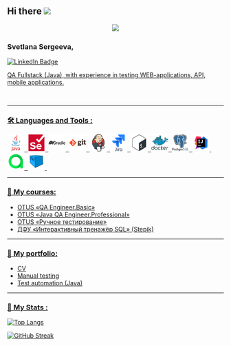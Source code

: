 ## Hi there <img src="https://media.giphy.com/media/hvRJCLFzcasrR4ia7z/giphy.gif" width="25"></h1>

<div id="header" align="center">
  <img src="https://media3.giphy.com/media/xUPGGDNsLvqsBOhuU0/giphy.gif?cid=6c09b9522c788e6cd78a37acf77cb28ae63bc49eea27cb68&rid=giphy.gif" width=""/>
</div>

### Svetlana Sergeeva,

<div id="badges">
<a href="https://www.linkedin.com/in/svetlana-sergeeva-535ba0248/">
  <img src="https://img.shields.io/badge/LinkedIn-blue?style=for-the-badge&logo=linkedin&logoColor=white" alt="LinkedIn Badge"/>
</div>

QA Fullstack (Java), with experience in testing WEB-applications, API, mobile applications.

<img src="https://komarev.com/ghpvc/?username=SergeevaSA&style=flat-square&color=blue" alt=""/>

---

### :hammer_and_wrench: Languages and Tools :
<div>
  <img src="https://github.com/devicons/devicon/blob/master/icons/java/java-original-wordmark.svg" alt="Java" width="40" height="40"/>&nbsp;
  <img src="https://github.com/devicons/devicon/blob/master/icons/selenium/selenium-original.svg" alt="selenium" width="40" height="40"/>&nbsp;
  <img src="https://github.com/devicons/devicon/blob/master/icons/gradle/gradle-plain-wordmark.svg" alt="gradle" width="40" height="40"/>&nbsp;
  <img src="https://github.com/devicons/devicon/blob/master/icons/git/git-original-wordmark.svg" alt="git" width="40" height="40"/>&nbsp;
  <img src="https://github.com/devicons/devicon/blob/master/icons/jenkins/jenkins-original.svg" alt="jenkins" width="40" height="40"/>&nbsp;
  <img src="https://github.com/devicons/devicon/blob/master/icons/jira/jira-original-wordmark.svg" alt="jira" width="40" height="40"/>&nbsp;
  <img src="https://github.com/devicons/devicon/blob/master/icons/bash/bash-original.svg " alt="bash " width="40" height="40"/>&nbsp;
  <img src="https://github.com/devicons/devicon/blob/master/icons/docker/docker-original-wordmark.svg " alt="docker " width="40" height="40"/>&nbsp;
  <img src="https://github.com/devicons/devicon/blob/master/icons/postgresql/postgresql-original-wordmark.svg" alt="postgresq " width="40" height="40"/>&nbsp;
  <img src="https://github.com/SergeevaSA/logo/blob/main/IDEA-logo.svg" alt="IDEA " width="40" height="40"/>&nbsp;
  <img src="https://github.com/SergeevaSA/logo/blob/main/allure-ee-logo.svg" alt="allure" width="40" height="40"/>&nbsp;
  <img src="https://github.com/SergeevaSA/logo/blob/main/selenoid-logo.svg" alt="selenoid" width="40" height="40"/>&nbsp;
  <div/>

  ---
  ### :book:  My courses:
- OTUS «QA Engineer.Basic»
- OTUS «Java QA Engineer.Professional»
- OTUS «Ручное тестирование»
- ДФУ «Интерактивный тренажёр SQL» (Stepik)

---
  ### :briefcase: My portfolio:
- CV
- Manual testing
- Test automation (Java)

---
  ### :bookmark_tabs: My Stats :
[![Top Langs](https://github-readme-stats.vercel.app/api/top-langs/?username=your-github-username&layout=compact&theme=vision-friendly-dark)](https://github.com/anuraghazra/github-readme-stats)
 
[![GitHub Streak](http://github-readme-streak-stats.herokuapp.com?user=SergeevaSA&theme=dark&background=000000)](https://git.io/streak-stats)
